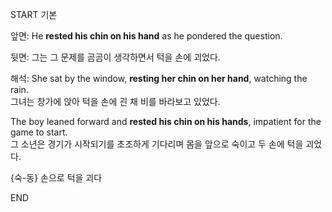START
기본

앞면:
He **rested his chin on his hand** as he pondered the question.

뒷면:
그는 그 문제를 곰곰이 생각하면서 턱을 손에 괴었다.

해석:
She sat by the window, **resting her chin on her hand**, watching the rain.  
그녀는 창가에 앉아 턱을 손에 괸 채 비를 바라보고 있었다.

The boy leaned forward and **rested his chin on his hands**, impatient for the game to start.  
그 소년은 경기가 시작되기를 초조하게 기다리며 몸을 앞으로 숙이고 두 손에 턱을 괴었다.

{숙-동} 손으로 턱을 괴다
<!--ID: 1745568372849-->
END